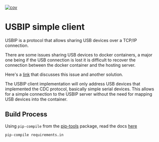 [![cov](https://bp100a.github.io/usbip/badges/coverage.svg)](https://github.com/bp100a/usbip/actions)
# USBIP simple client
USBIP is a protocol that allows sharing USB devices over a TCP/IP connection.

There are some issues sharing USB devices to docker containers, a major one being if the USB connection is lost
it is difficult to recover the connection between the docker container and the hosting server.

Here's a [link](https://marc.merlins.org/perso/linux/post_2018-12-20_Accessing-USB-Devices-In-Docker-_ttyUSB0_-dev-bus-usb-_-for-fastboot_-adb_-without-using-privileged.html
) that discusses this issue and another solution.

The USBIP client implementation will only address USB devices that implemented the CDC protocol, basically simple
serial devices. This allows for a simple connection to the USBIP server without the need for mapping USB devices into
the container.

## Build Process
Using `pip-compile` from the [pip-tools](https://pypi.org/project/pip-tools/) package, read the docs [here](https://pip-tools.readthedocs.io/en/latest/)

```bash
pip-compile requirements.in
```
